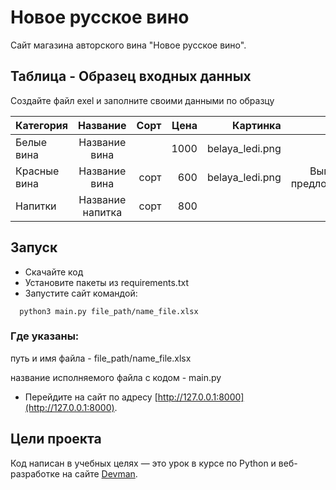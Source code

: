 # Новое русское вино

Сайт магазина авторского вина "Новое русское вино".

## Таблица - Образец входных данных
Создайте файл exel и заполните своими данными по образцу 

| Категория    |     Название     |     Сорт | Цена   |       Картинка  |         Акция        |
|--------------|:----------------:|---------:|-------:|----------------:|---------------------:|
| Белые вина   |  Название вина   |          |   1000 | belaya_ledi.png |                      |
| Красные вина |  Название вина   |     сорт |    600 | belaya_ledi.png | Выгодное предложение |
| Напитки      | Название напитка |     сорт |    800 |                 |                      |

## Запуск

- Скачайте код
- Установите пакеты из requirements.txt
- Запустите сайт командой:

```
  python3 main.py file_path/name_file.xlsx
```

### Где указаны:
путь и имя файла - file_path/name_file.xlsx

название исполняемого файла с кодом - main.py

- Перейдите на сайт по адресу [http://127.0.0.1:8000](http://127.0.0.1:8000).

## Цели проекта

Код написан в учебных целях — это урок в курсе по Python 
и веб-разработке на сайте [Devman](https://dvmn.org).
